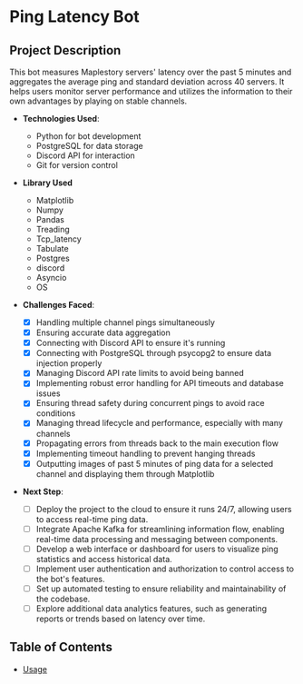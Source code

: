 # Ping Latency Bot

## Project Description
This bot measures Maplestory servers' latency over the past 5 minutes and aggregates the average ping and standard deviation across 40 servers. It helps users monitor server performance and utilizes the information to their own advantages by playing on stable channels.

- **Technologies Used**: 
  - Python for bot development
  - PostgreSQL for data storage
  - Discord API for interaction
  - Git for version control

- **Library Used**
  - Matplotlib
  - Numpy
  - Pandas
  - Treading
  - Tcp_latency
  - Tabulate
  - Postgres
  - discord
  - Asyncio
  - OS

- **Challenges Faced**:
  - [x] Handling multiple channel pings simultaneously
  - [x] Ensuring accurate data aggregation
  - [x] Connecting with Discord API to ensure it's running
  - [x] Connecting with PostgreSQL through psycopg2 to ensure data injection properly
  - [x] Managing Discord API rate limits to avoid being banned
  - [x] Implementing robust error handling for API timeouts and database issues
  - [x] Ensuring thread safety during concurrent pings to avoid race conditions
  - [x] Managing thread lifecycle and performance, especially with many channels
  - [x] Propagating errors from threads back to the main execution flow
  - [x] Implementing timeout handling to prevent hanging threads
  - [x] Outputting images of past 5 minutes of ping data for a selected channel and displaying them through Matplotlib
    
- **Next Step**: 
  - [ ] Deploy the project to the cloud to ensure it runs 24/7, allowing users to access real-time ping data.
  - [ ] Integrate Apache Kafka for streamlining information flow, enabling real-time data processing and messaging between components.
  - [ ] Develop a web interface or dashboard for users to visualize ping statistics and access historical data.
  - [ ] Implement user authentication and authorization to control access to the bot's features.
  - [ ] Set up automated testing to ensure reliability and maintainability of the codebase.
  - [ ] Explore additional data analytics features, such as generating reports or trends based on latency over time.

## Table of Contents
- [Usage](#usage)
